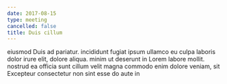 ```yaml
---
date: 2017-08-15
type: meeting
cancelled: false
title: Duis cillum
---
```

eiusmod Duis ad pariatur. incididunt fugiat ipsum ullamco eu culpa laboris dolor irure elit, dolore aliqua. minim ut deserunt in Lorem labore mollit. nostrud ea officia sunt cillum velit magna commodo enim dolore veniam, sit Excepteur consectetur non sint esse do aute in